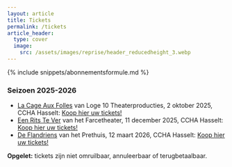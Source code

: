 ```yaml
---
layout: article
title: Tickets
permalink: /tickets
article_header:
  type: cover
  image:
    src: /assets/images/reprise/header_reducedheight_3.webp
---
```


{% include snippets/abonnementsformule.md %}

### Seizoen 2025-2026
- [La Cage Aux Folles](/voorstellingen/la-cage-aux-folles) van Loge 10 Theaterproducties, 2 oktober 2025, CCHA Hasselt: [Koop hier uw tickets!](https://tickets.roodfluweel.be/nl/reprise/Show/SeatSelection/5d49dc24-00cb-4cad-b8e4-06aa44689d93)
- [Een Rits Te Ver](/voorstellingen/een-rits-te-ver) van het Farcetheater, 11 december 2025, CCHA Hasselt: [Koop hier uw tickets!](https://tickets.roodfluweel.be/nl/reprise/Show/SeatSelection/6199227e-57f7-47c1-bcd8-144d3b5f28f3)
- [De Flandriens](/voorstellingen/de-flandriens) van het Prethuis, 12 maart 2026, CCHA Hasselt: [Koop hier uw tickets!](https://tickets.roodfluweel.be/nl/reprise/Show/SeatSelection/2d09337a-1390-48ca-bfc0-9e0464543d28)

**Opgelet:** tickets zijn niet omruilbaar, annuleerbaar of terugbetaalbaar.
